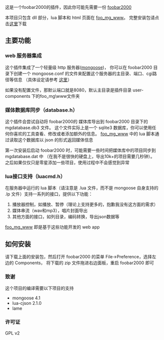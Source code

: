 ﻿这是一个foobar2000的插件，因此你可能先需要一份 [foobar2000](http://www.foobar2000.org/download)

本项目只包含 dll 部分，lua 脚本和 html 页面在 [foo\_mg\_www](https://github.com/oxyflour/foo_mg_www)。
完整安装包请点击[这里](https://github.com/oxyflour/foo_mg/releases/download/0.22/foo_mg_v0.22.zip)下载

## 主要功能
### web 服务器集成
这个插件集成了一个轻量级 http 服务器([mongoose](https://github.com/cesanta/mongoose))，
你可以在 foobar2000 目录下创建一个 mongoose.conf 的文件来配置这个服务器的主目录、端口、cgi路径等信息
（具体设定请参考 [这里](https://github.com/cesanta/mongoose/blob/52e3be5c58bf5671d0cc010e520395bc308326b4/UserManual.md)）

如果没有配置文件，那默认端口就是8080，默认主目录是插件目录 user-components 下的foo\_mg\www文件夹

### 媒体数据库同步（database.h）
这个插件会尝试自动将 foobar2000的 媒体库导出到 foobar2000 目录下的 mgdatabase.db3 文件。
这个文件实际上是一个 sqlite3 数据库，你可以使用任何你喜欢的工具查看、修改或者添加额外的信息。
[foo\_mg\_www](https://github.com/oxyflour/foo_mg_www) 中的 lua 脚本通过读取这个数据库以 json 的形式返回媒体信息

第一次安装后启动 foobar2000 时，可能需要一些时间把媒体库中的项目同步到 mgdatabase.dat 中
（在我不是很快的硬盘上，导出10k+的项目需要几秒钟）。
之后如果仅仅只是零星添加一些项目，使用过程中不会感觉到异常

### lua接口支持（luacmd.h）
在服务器中运行的 lua 脚本（请注意是 .lua 文件，而不是 mongoose 自身支持的 .lp 文件）支持一系列的接口，提供以下功能：

1. 播放器控制，如播放、暂停（理论上支持更多的，抱歉我没有这方面的需求）
2. 媒体串流（wav和mp3），唱片封面导出
3. 其他方面的接口，如列目录，编码转换，导出json数据等

[foo\_mg\_www](https://github.com/oxyflour/foo_mg_www) 即是基于这些功能开发的 web app


## 如何安装
请下载上面的安装包，然后打开 foobar2000 的菜单 File->Preference，选择左边的 Components，
将下载的 zip 文件拖进右边面板，重启 foobar2000 即可


### 致谢
这个项目的编译需要以下项目的支持
* mongoose 4.1
* lua-cjson 2.1.0
* lame


### 许可证
GPL v2
